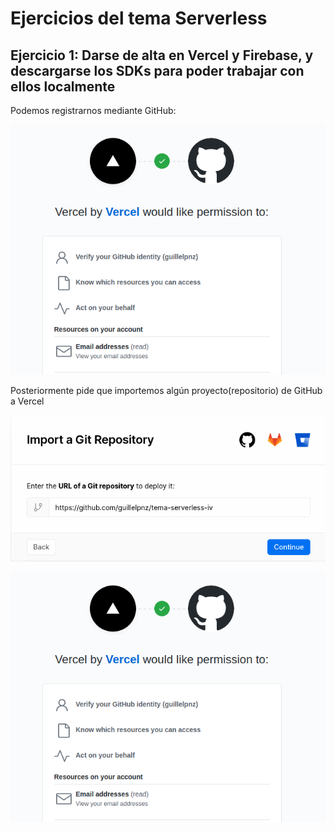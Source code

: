 # Ejercicios del tema Serverless

## Ejercicio 1: Darse de alta en Vercel y Firebase, y descargarse los SDKs para poder trabajar con ellos localmente

Podemos registrarnos mediante GitHub:

![Acceso a github desde vercel](imagenes/vercel_access_github.png)

Posteriormente pide que importemos algún proyecto(repositorio) de GitHub a Vercel

![Import GitHub repository to Vercel](imagenes/import_git_repository.png)

![Congratulations vercel](imagenes/vercel_access_github.png)
